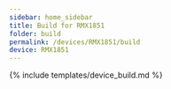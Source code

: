 ```yaml
---
sidebar: home_sidebar
title: Build for RMX1851
folder: build
permalink: /devices/RMX1851/build
device: RMX1851
---
```

{% include templates/device_build.md %}
